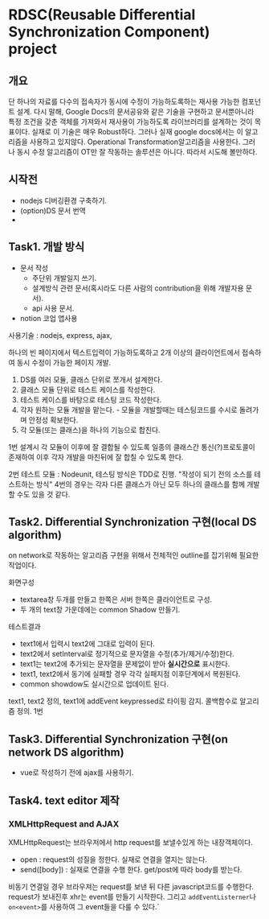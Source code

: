 # RDSC(Reusable Differential Synchronization Component) project

## 개요

 단 하나의 자료를 다수의 접속자가 동시에 수정이 가능하도록하는 재사용 가능한 컴포넌트 설계. 다시 말해, Google Docs의 문서공유와 같은 기술을 구현하고 문서뿐아니라 특정 조건을 갖춘 객체를 가져와서 재사용이 가능하도록 라이브러리를 설계하는 것이 목표이다. 
 실재로 이 기술은 매우 Robust하다. 그러나 실재 google docs에서는 이 알고리즘을 사용하고 있지않다. Operational Transformation알고리즘을 사용한다. 그러나 동시 수정 알고리즘이 OT만 잘 작동하는 솔루션은 아니다. 따라서 시도해 볼만하다.
 
## 시작전

 - nodejs 디버깅환경 구축하기.
 - (option)DS 문서 번역
 -

## Task1. 개발 방식

 - 문서 작성 
   - 주단위 개발일지 쓰기.
   - 설계방식 관련 문서(혹시라도 다른 사람의 contribution을 위해 개발자용 문서).
   - api 사용 문서.
 - notion 코업 앱사용

사용기술 : nodejs, express, ajax, 

하나의 빈 페이지에서 텍스트입력이 가능하도록하고 2개 이상의 클라이언트에서 접속하여 동시 수정이 가능한 페이지 개발.

 1. DS를 여러 모듈, 클래스 단위로 쪼개서 설계한다. 
 2. 클래스 모듈 단위로 테스트 케이스를 작성한다. 
 3. 테스트 케이스를 바탕으로 테스팅 코드 작성한다.
 4. 각자 원하는 모듈 개발을 맡는다. - 모듈을 개발할때는 테스팅코드를 수시로 돌려가며 안정성 확보한다.
 5. 각 모듈(또는 클래스)을 하나의 기능으로 합친다.
 
 
1번 설계시 각 모듈이 이후에 잘 결합될 수 있도록 일종의 클래스간 통신(?)프로토콜이 존재하여 이후 각자 개발을 마친뒤에 잘 합칠 수 있도록 한다.

2번 테스트 모듈 : Nodeunit, 
테스팅 방식은 TDD로 진행. "작성이 되기 전의 소스를 테스트하는 방식"
4번의 경우는 각자 다른 클래스가 아닌 모두 하나의 클래스를 함께 개발 할 수도 있을 것 같다.



## Task2. Differential Synchronization 구현(local DS algorithm)

on network로 작동하는 알고리즘 구현을 위해서 전체적인 outline를 잡기위해 필요한 작업이다.

화면구성

 - textarea창 두개를 만들고 한쪽은 서버 한쪽은 클라이언트로 구성.
 - 두 개의 text창 가운데에는 common Shadow 만들기.

테스트결과

 - text1에서 입력시 text2에 그대로 입력이 된다.
 - text2에서 setInterval로 정기적으로 문자열을 수정(추가/제거/수정)한다. 
 - text1는 text2에 추가되는 문자열을 문제없이 받아 **실시간으로** 표시한다.
 - text1, text2에서 동기에 실패할 경우 각각 실패지점 이후단계에서 복원된다.
 - common showdow도 실시간으로 업데이트 된다.

text1, text2 정의, text1에 addEvent keypressed로 타이핑 감지. 콜백함수로 알고리즘 정의. 
1번

## Task3. Differential Synchronization 구현(on network DS algorithm)

 - vue로 작성하기 전에 ajax를 사용하기.

## Task4. text editor 제작

### XMLHttpRequest and AJAX

XMLHttpRequest는 브라우저에서 http request를 보낼수있게 하는 내장객체이다.

 - open : request의 성질을 정한다. 실재로 연결을 열지는 않는다.
 - send([body]) : 실재로 연결을 수행 한다. get/post에 따라 body를 받는다. 
 
비동기 연결일 경우 브라우져는 request를 보낸 뒤 다른 javascript코드를 수행한다. request가 보내진후 xhr는 event를 만들기 시작한다. 그리고 `addEventListerner`나 `on<event>`를 사용하여 그 event들을 다룰 수 있다.` 



